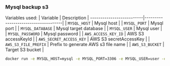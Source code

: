 ### Mysql backup s3

Variables used:
| Variable                |  Description                        |
--------------------------|-------------------------------------|
| `MYSQL_HOST`            | Mysql host                          | 
| `MYSQL_PORT`            | Mysql port                          |
| `MYSQL_DATABASE`        | Mysql target database               |
| `MYSQL_USER`            | Mysql user                          |
| `MYSQL_PASSWORD`        | Mysql password                      |
| `AWS_ACCESS_KEY_ID`     | AWS S3 accessKeyId                  |
| `AWS_SECRET_ACCESS_KEY` | AWS S3 secretAccessKey              |
| `AWS_S3_FILE_PREFIX`    | Prefix to generate AWS s3 file name |
| `AWS_S3_BUCKET`         | Target S3 bucket                    |

```bash
docker run -e MYSQL_HOST=mysql -e MYSQL_PORT=3306 -e MYSQL_USER=user -e MYSQL_PASSWORD=pwd -e MYSQL_DATABASE=mydb -e AWS_S3_FILE_PREFIX=s3prefix -e AWS_S3_BUCKET=mybucket --rm softonic./mysql-backup-s3
```
